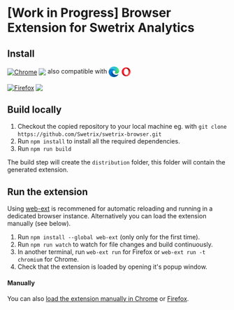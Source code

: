 # [Work in Progress] Browser Extension for Swetrix Analytics

## Install
[link-chrome]: https://chrome.google.com/webstore/detail/swetrix/glbeclfdldjldjonfnpnembfkhphmeld 'Version published on Chrome Web Store'
[link-firefox]: https://addons.mozilla.org/en-US/firefox/addon/swetrix/ 'Version published on Mozilla Add-ons'

[<img src="https://raw.githubusercontent.com/alrra/browser-logos/90fdf03c/src/chrome/chrome.svg" width="40" alt="Chrome" valign="middle">][link-chrome] [<img valign="middle" src="https://img.shields.io/chrome-web-store/v/glbeclfdldjldjonfnpnembfkhphmeld.svg?label=%20">][link-chrome] also compatible with [<img src="https://raw.githubusercontent.com/alrra/browser-logos/90fdf03c/src/edge/edge.svg" width="24" alt="Edge" valign="middle">][link-chrome] [<img src="https://raw.githubusercontent.com/alrra/browser-logos/90fdf03c/src/opera/opera.svg" width="24" alt="Opera" valign="middle">][link-chrome]

[<img src="https://raw.githubusercontent.com/alrra/browser-logos/90fdf03c/src/firefox/firefox.svg" width="40" alt="Firefox" valign="middle">][link-firefox] [<img valign="middle" src="https://img.shields.io/amo/v/swetrix.svg?label=%20">][link-firefox]

## Build locally

1. Checkout the copied repository to your local machine eg. with `git clone https://github.com/Swetrix/swetrix-browser.git`
1. Run `npm install` to install all the required dependencies.
1. Run `npm run build`

The build step will create the `distribution` folder, this folder will contain the generated extension.

## Run the extension

Using [web-ext](https://extensionworkshop.com/documentation/develop/getting-started-with-web-ext/) is recommened for automatic reloading and running in a dedicated browser instance. Alternatively you can load the extension manually (see below).

1. Run `npm install --global web-ext` (only only for the first time).
1. Run `npm run watch` to watch for file changes and build continuously.
1. In another terminal, run `web-ext run` for Firefox or `web-ext run -t chromium` for Chrome.
1. Check that the extension is loaded by opening it's popup window.

#### Manually

You can also [load the extension manually in Chrome](https://www.smashingmagazine.com/2017/04/browser-extension-edge-chrome-firefox-opera-brave-vivaldi/#google-chrome-opera-vivaldi) or [Firefox](https://www.smashingmagazine.com/2017/04/browser-extension-edge-chrome-firefox-opera-brave-vivaldi/#mozilla-firefox).
